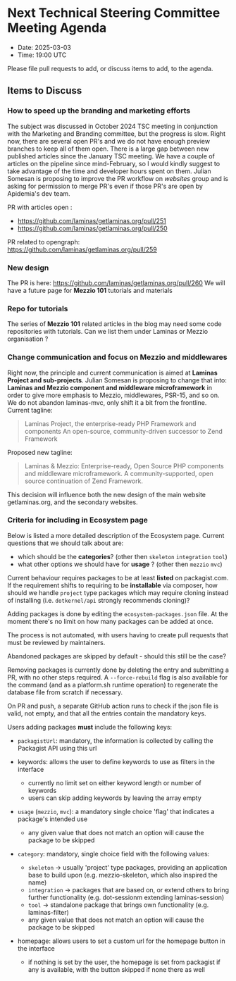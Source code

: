 # Next Technical Steering Committee Meeting Agenda

- Date: 2025-03-03
- Time: 19:00 UTC

Please file pull requests to add, or discuss items to add, to the agenda.

## Items to Discuss

### How to speed up the branding and marketing efforts

The subject was discussed in October 2024 TSC meeting in conjunction with the Marketing and Branding committee, but the progress is slow.
Right now, there are several open PR's and we do not have enough preview branches to keep all of them open.
There is a large gap between new published articles since the January TSC meeting.
We have a couple of articles on the pipeline since mind-February, so I would kindly suggest to take advantage of the time and developer hours spent on them.
Julian Somesan is proposing to improve the PR workflow on *websites* group and is asking for permission to merge PR's even if those PR's are open by Apidemia's dev team.

PR with articles open :

- https://github.com/laminas/getlaminas.org/pull/251
- https://github.com/laminas/getlaminas.org/pull/250

PR related to opengraph: https://github.com/laminas/getlaminas.org/pull/259

### New design

The PR is here: https://github.com/laminas/getlaminas.org/pull/260
We will have a future page for **Mezzio 101** tutorials and materials

### Repo for tutorials

The series of **Mezzio 101** related articles in the blog may need some code repositories with tutorials.
Can we list them under Laminas or Mezzio organisation ?

### Change communication and focus on Mezzio and middlewares

Right now, the principle and current communication is aimed at **Laminas Project and sub-projects**.
Julian Somesan is proposing to change that into: **Laminas and Mezzio component and middleware microframework** in order to give more emphasis to Mezzio, middlewares, PSR-15, and so on.
We do not abandon laminas-mvc, only shift it a bit from the frontline.
Current tagline:
> Laminas Project, the enterprise-ready PHP Framework and components
> An open-source, community-driven successor to Zend Framework

Proposed new tagline:
> Laminas & Mezzio: Enterprise-ready, Open Source PHP components and middleware microframework.
> A community-supported, open source continuation of Zend Framework.

This decision will influence both the new design of the main website getlaminas.org, and the secondary websites.

### Criteria for including in Ecosystem page

Below is listed a more detailed description of the Ecosystem page.
Current questions that we should talk about are:

- which should be the **categories**? (other then `skeleton` `integration` `tool`)
- what other options we should have for **usage** ? (other then `mezzio` `mvc`)

Current behaviour requires packages to be at least **listed** on packagist.com.
If the requirement shifts to requiring to be **installable** via composer, how should we handle `project` type packages which may require cloning instead of installing (i.e. `dotkernel/api` strongly recommends cloning)?

Adding packages is done by editing the `ecosystem-packages.json` file.
At the moment there's no limit on how many packages can be added at once.

The process is not automated, with users having to create pull requests that must be reviewed by maintainers.

Abandoned packages are skipped by default - should this still be the case?

Removing packages is currently done by deleting the entry and submitting a PR, with no other steps required.
A `--force-rebuild` flag is also available for the command (and as a platform.sh runtime operation) to regenerate the database file from scratch if necessary.

On PR and push, a separate GitHub action runs to check if the json file is valid, not empty, and that all the entries contain the mandatory keys.

Users adding packages **must** include the following keys:

- `packagistUrl`: mandatory, the information is collected by calling the Packagist API using this url
- keywords: allows the user to define keywords to use as filters in the interface
    - currently no limit set on either keyword length or number of keywords
    - users can skip adding keywords by leaving the array empty
- `usage` (`mezzio`, `mvc`): a mandatory single choice 'flag' that indicates a package's intended use
    - any given value that does not match an option will cause the package to be skipped
- `category`: mandatory, single choice field with the following values:
    - `skeleton` -> usually 'project' type packages, providing an application base to build upon (e.g. mezzio-skeleton, which also inspired the name)
    - `integration` -> packages that are based on, or extend others to bring further functionality (e.g. dot-sessionm extending laminas-session)
    - `tool` -> standalone package that brings own functionality (e.g. laminas-filter)
    - any given value that does not match an option will cause the package to be skipped

- homepage: allows users to set a custom url for the homepage button in the interface
    - if nothing is set by the user, the homepage is set from packagist if any is available, with the button skipped if none there as well

